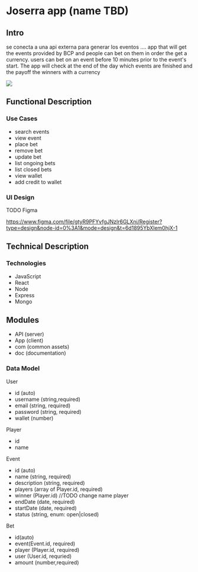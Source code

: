 # Joserra app (name TBD)

## Intro

se conecta a una api externa para generar los eventos
....
app that will get the events provided by BCP and people can bet on them in order the get a currency.
users can bet on an event before 10 minutes prior to the event's start.
The app will check at the end of the day which events are finished and the payoff the winners with a currency


![](https://media.giphy.com/media/l2JdUxtzA6sueiBws/giphy.gif?cid=ecf05e47ugdhcxdnym5zuekpnqoc146ik356ce1mvppkctkj&ep=v1_gifs_search&rid=giphy.gif&ct=g)

## Functional Description

### Use Cases

- search events
- view event
- place bet
- remove bet
- update bet
- list ongoing bets
- list closed bets
- view wallet
- add credit to wallet

### UI Design

TODO Figma

https://www.figma.com/file/gtyR9PFYvfgJNzlr6GLXni/Register?type=design&node-id=0%3A1&mode=design&t=6d1895YbXlem0hjX-1

## Technical Description

### Technologies

- JavaScript
- React
- Node
- Express
- Mongo

## Modules

- API (server)
- App (client)
- com (common assets)
- doc (documentation)

### Data Model

User
- id (auto)
- username (string,required)
- email (string, required)
- password (string, required)
- wallet (number)

Player 
- id
- name

Event
- id (auto)
- name (string, required)
- description (string, required)
- players (array of Player.id, required)
- winner (Player.id) //TODO change name player
- endDate (date, required)
- startDate (date, required)
- status (string, enum: open|closed)

Bet
- id(auto)
- event(Event.id, required)
- player (Player.id, required)
- user (User.id, requried)
- amount (number,required)